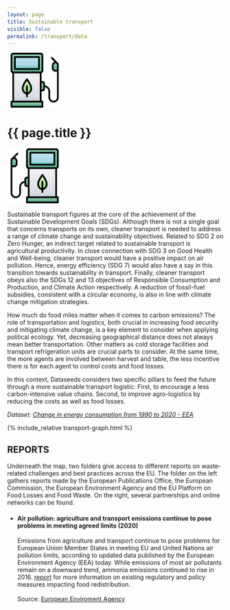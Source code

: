 ```yaml
---
layout: page
title: Sustainable transport
visible: false
permalink: /transport/data
---
```


<div>
	<div class="centered-title" onclick="location.href='/transport'" style="cursor: pointer;">
		<img src="/assets/icons/DrawKit-Ecology/Color/Gas Station.svg">
		<h1>{{ page.title }}</h1>
		<img src="/assets/icons/DrawKit-Ecology/Color/Gas Station.svg" style="transform: scaleX(-1);">
	</div>
	<div class="flex-container">
		<p>
			Sustainable transport figures at the core of the achievement of the Sustainable Development Goals (SDGs). Although there is not a single goal that concerns transports on its own, cleaner transport is needed to address a range of climate change and sustainability objectives. Related to SDG 2 on Zero Hunger, an indirect target related to sustainable transport is agricultural productivity. In close connection with SDG 3 on Good Health and Well-being, cleaner transport would have a positive impact on air pollution. Hence, energy efficiency (SDG 7) would also have a say in this transition towards sustainability in transport. Finally, cleaner transport obeys also the SDGs 12 and 13 objectives of Responsible Consumption and Production, and Climate Action respectively. A reduction of fossil-fuel subsidies, consistent with a circular economy, is also in line with climate change mitigation strategies.
		</p>
		<p>
			<span class="highlighted">How much do food miles matter when it comes to carbon emissions?</span> The role
			of transportation and logistics, both crucial in increasing food security and mitigating climate change, is
			a key element to consider when applying political ecology. Yet, <span class="highlighted">decreasing
				geographical distance does not always mean better transportation</span>. Other matters as cold storage
			facilities and transport refrigeration units are crucial parts to consider. At the same time, the more
			agents are involved between harvest and table, the less incentive there is for each agent to control costs
			and food losses.
		</p>
		<p>
			In this context, Dataseeds considers two specific pillars to feed the future through a more sustainable
			transport logistic: First, to encourage a less carbon-intensive value chains. Second, to improve
			agro-logistics by reducing the costs as well as food losses.
		</p>
		<p style="font-style: italic;">
			<span>
				Dataset:
				<a class="underlined"
					href="https://www.eea.europa.eu/data-and-maps/daviz/change-in-final-energy-consumption-5#tab-chart_3">Change
					in energy consumption from 1990 to 2020 - EEA </a>
			</span>
		</p>
	</div>
	<div style="max-width: 57rem; margin: auto">
		{% include_relative transport-graph.html %}
	</div>
</div>


<div class="extrainfo-container">
	<div class="centered-title">
		<h2>REPORTS</h2>
	</div>
	<p>
			Underneath the map, two folders give access to different reports on waste‐related challenges and best
			practices across the EU. The folder on the left gathers reports made by the European Publications
			Office, the European Commission, the European Environment Agency and the EU Platform on Food Losses and
			Food Waste. On the right, several partnerships and online networks can be found.
	</p>
	<div class="extrainfo-wrapper">
		<ul>
			<li>
				<div class="extrainfo-text">
					<h4>Air pollution: agriculture and transport emissions continue to pose problems in meeting agreed limits (2020)</h4>
					<p>
						Emissions from agriculture and transport continue to pose problems for European Union Member States in meeting EU and United Nations air pollution limits, according to updated data published by the European Environment Agency (EEA) today. While emissions of most air pollutants remain on a downward trend, ammonia emissions continued to rise in 2016. <a class="underlined"
							href="https://www.eea.europa.eu/highlights/air-pollution-agriculture-and-transport">report</a>
						for more information on existing regulatory and policy measures impacting food
						redistribution.<br>
						<br>
						Source: <a class="underlined" href="https://www.eea.europa.eu/">European Enviroment Agency</a>
					</p>
				</div>
			</li>
		</ul>
	</div>
